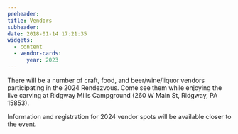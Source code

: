 ```yaml
---
preheader:
title: Vendors
subheader:
date: 2018-01-14 17:21:35
widgets:
  - content
  - vendor-cards:
      year: 2023
---
```


There will be a number of craft, food, and beer/wine/liquor vendors participating in the 2024 Rendezvous. Come see them while enjoying the live carving at Ridgway Mills Campground (260 W Main St, Ridgway, PA 15853).

Information and registration for 2024 vendor spots will be available closer to the event.


<!-- ### 2023 Vendor Details
Date: April 26th - April 29th 2023
Location: Ridgway Mills Campground, 260 W Main St, Ridgway, PA 15853
[Online registration](https://register.chainsawrendezvous.org/vendors)

Fees are non-refundable and must be submitted with the application.
1 vendor per spot


All vendors are responsible for bringing their own canopy, tables, chairs, and other equipment.
Appalachian Arts Studio and the owners of the property are not responsible for any lost or stolen items, or injuries. -->
